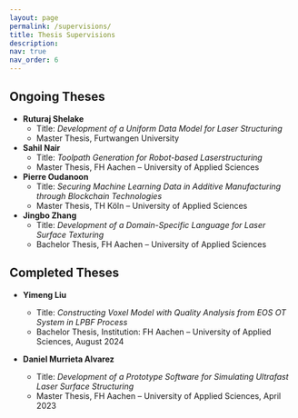 ```yaml
---
layout: page
permalink: /supervisions/
title: Thesis Supervisions
description: 
nav: true
nav_order: 6
---
```


## Ongoing Theses
- **Ruturaj Shelake**
	- Title: *Development of a Uniform Data Model for Laser Structuring*
	- Master Thesis, Furtwangen University
- **Sahil Nair**
	- Title: *Toolpath Generation for Robot-based Laserstructuring*
	- Master Thesis, FH Aachen – University of Applied Sciences 
- **Pierre Oudanoon**
	- Title: *Securing Machine Learning Data in Additive Manufacturing through Blockchain Technologies*
	- Master Thesis, TH Köln – University of Applied Sciences
- **Jingbo Zhang**
	- Title: *Development of a Domain-Specific Language for Laser Surface Texturing*
	- Bachelor Thesis, FH Aachen – University of Applied Sciences

## Completed Theses

- **Yimeng Liu**
	- Title: *Constructing Voxel Model with Quality Analysis from EOS OT System in LPBF Process*
	- Bachelor Thesis, Institution: FH Aachen – University of Applied Sciences, August 2024
	
- **Daniel Murrieta Alvarez**
	- Title: *Development of a Prototype Software for Simulating Ultrafast Laser Surface Structuring*
	- Master Thesis, FH Aachen – University of Applied Sciences, April 2023